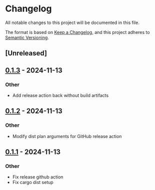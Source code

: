 # Changelog

All notable changes to this project will be documented in this file.

The format is based on [Keep a Changelog](https://keepachangelog.com/en/1.0.0/),
and this project adheres to [Semantic Versioning](https://semver.org/spec/v2.0.0.html).

## [Unreleased]

## [0.1.3](https://github.com/endoze/axum-rails-cookie/compare/v0.1.2...v0.1.3) - 2024-11-13

### Other

- Add release action back without build artifacts

## [0.1.2](https://github.com/endoze/axum-rails-cookie/compare/v0.1.1...v0.1.2) - 2024-11-13

### Other

- Modify dist plan arguments for GitHub release action

## [0.1.1](https://github.com/endoze/axum-rails-cookie/compare/v0.1.0...v0.1.1) - 2024-11-13

### Other

- Fix release github action
- Fix cargo dist setup

